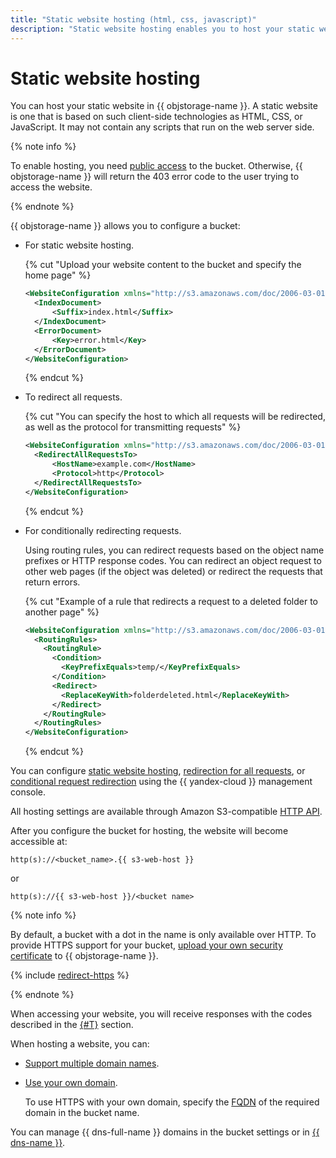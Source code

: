 ```yaml
---
title: "Static website hosting (html, css, javascript)"
description: "Static website hosting enables you to host your static website based on HTML, CSS, or JavaScript. Your website should not contain any scripts that run on the web server side."
---
```


# Static website hosting

You can host your static website in {{ objstorage-name }}. A static website is one that is based on such client-side technologies as HTML, CSS, or JavaScript. It may not contain any scripts that run on the web server side.

{% note info %}

To enable hosting, you need [public access](../operations/buckets/bucket-availability.md) to the bucket. Otherwise, {{ objstorage-name }} will return the 403 error code to the user trying to access the website.

{% endnote %}

{{ objstorage-name }} allows you to configure a bucket:

* For static website hosting.

  {% cut "Upload your website content to the bucket and specify the home page" %}

  ```xml
  <WebsiteConfiguration xmlns="http://s3.amazonaws.com/doc/2006-03-01/">
    <IndexDocument>
        <Suffix>index.html</Suffix>
    </IndexDocument>
    <ErrorDocument>
        <Key>error.html</Key>
    </ErrorDocument>
  </WebsiteConfiguration>
  ```

  {% endcut %}

* To redirect all requests.

  {% cut "You can specify the host to which all requests will be redirected, as well as the protocol for transmitting requests" %}

  ```xml
  <WebsiteConfiguration xmlns="http://s3.amazonaws.com/doc/2006-03-01/">
    <RedirectAllRequestsTo>
        <HostName>example.com</HostName>
        <Protocol>http</Protocol>
    </RedirectAllRequestsTo>
  </WebsiteConfiguration>
  ```

  {% endcut %}

* For conditionally redirecting requests.

  Using routing rules, you can redirect requests based on the object name prefixes or HTTP response codes. You can redirect an object request to other web pages (if the object was deleted) or redirect the requests that return errors.

  {% cut "Example of a rule that redirects a request to a deleted folder to another page" %}

  ```xml
  <WebsiteConfiguration xmlns="http://s3.amazonaws.com/doc/2006-03-01/">
    <RoutingRules>
      <RoutingRule>
        <Condition>
          <KeyPrefixEquals>temp/</KeyPrefixEquals>
        </Condition>
        <Redirect>
          <ReplaceKeyWith>folderdeleted.html</ReplaceKeyWith>
        </Redirect>
      </RoutingRule>
    </RoutingRules>
  </WebsiteConfiguration>
  ```

  {% endcut %}

You can configure [static website hosting](../operations/hosting/setup.md#hosting), [redirection for all requests](../operations/hosting/setup.md#redirects), or [conditional request redirection](../operations/hosting/setup.md#redirects-on-conditions) using the {{ yandex-cloud }} management console.

All hosting settings are available through Amazon S3-compatible [HTTP API](../s3/api-ref/hosting.md).

After you configure the bucket for hosting, the website will become accessible at:


```
http(s)://<bucket_name>.{{ s3-web-host }}
```

or

```
http(s)://{{ s3-web-host }}/<bucket name>
```



{% note info %}

By default, a bucket with a dot in the name is only available over HTTP. To provide HTTPS support for your bucket, [upload your own security certificate](../operations/hosting/certificate.md) to {{ objstorage-name }}.

{% include [redirect-https](../../_includes/storage/redirect-https.md) %}

{% endnote %}


When accessing your website, you will receive responses with the codes described in the [{#T}](../s3/api-ref/hosting/answer-codes.md) section.

When hosting a website, you can:

* [Support multiple domain names](../operations/hosting/multiple-domains.md).
* [Use your own domain](../operations/hosting/own-domain.md).

  To use HTTPS with your own domain, specify the [FQDN](https://en.wikipedia.org/wiki/Fully_qualified_domain_name) of the required domain in the bucket name.

You can manage {{ dns-full-name }} domains in the bucket settings or in [{{ dns-name }}](../../dns/operations/index.md).